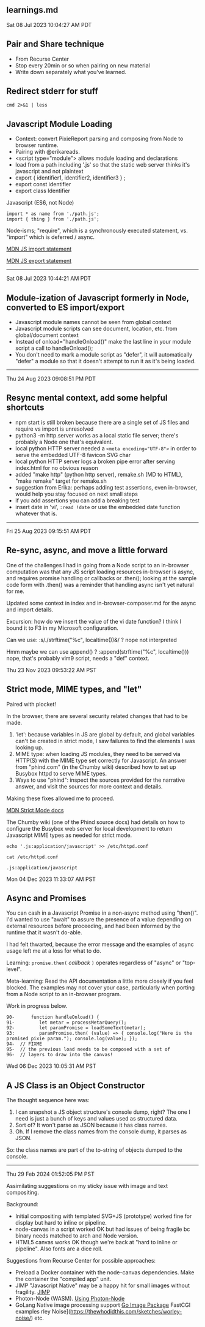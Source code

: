 ## learnings.md

Sat 08 Jul 2023 10:04:27 AM PDT

## Pair and Share technique

- From Recurse Center
- Stop every 20min or so when pairing on new material
- Write down separately what you've learned.


## Redirect stderr for stuff

```
cmd 2>&1 | less
```


## Javascript Module Loading

- Context: convert PixieReport parsing and composing from Node to browser runtime.
- Pairing with @erikareads.
- &lt;script type="module"&gt; allows module loading and declarations
- load from a path including '.js' so that the static web server thinks it's javascript and not plaintext
- export { identifier1, identifier2, identifier3 } ;
- export const identifier
- export class Identifier

Javascript (ES6, not Node)

```
import * as name from './path.js';
import { thing } from './path.js';
```

Node-isms; "require", which is a synchronously executed statement, vs. "import" which is deferred / async.

[MDN JS import statement](https://developer.mozilla.org/en-US/docs/Web/JavaScript/Reference/Statements/import)

[MDN JS export statement](https://developer.mozilla.org/en-US/docs/Web/JavaScript/Reference/Statements/export)

----

Sat 08 Jul 2023 10:44:21 AM PDT

## Module-ization of Javascript formerly in Node, converted to ES import/export
- Javascript module names cannot be seen from global context
- Javascript module scripts can see document, location, etc. from global/document context
- Instead of onload="handleOnload()" make the last line in your module script a call to handleOnload();
- You don't need to mark a module script as "defer", it will automatically "defer" a module so that it doesn't attempt to run it as it's being loaded.


----

Thu 24 Aug 2023 09:08:51 PM PDT

## Resync mental context, add some helpful shortcuts
- npm start is still broken because there are a single set of JS files and require vs import is unresolved
- python3 -m http.server works as a local static file server; there's probably a Node one that's equivalent.
- local python HTTP server needed a `<meta encoding="UTF-8">` in order to serve the embedded UTF-8 favicon SVG char
- local python HTTP server logs a broken pipe error after serving index.html for no obvious reason
- added "make http" (python http server), remake.sh (MD to HTML), "make remake" target for remake.sh
- suggestion from Erika: perhaps adding test assertions, even in-browser, would help you stay focused on next small steps
- if you add assertions you can add a breaking test
- insert date in 'vi', `:read !date` or use the embedded date function whatever that is.

----

Fri 25 Aug 2023 09:15:51 AM PDT

## Re-sync, async, and move a little forward

One of the challenges I had in going from a Node script to an in-browser
computation was that any JS script loading resources in-browser is async,
and requires promise handling or callbacks or .then(); looking at the
sample code form with .then() was a reminder that handling async isn't
yet natural for me.

Updated some context in index and in-browser-composer.md for the async
and import details.

Excursion: how do we insert the value of the vi date function?
I think I bound it to F3 in my Microsoft configuration.

Can we use:
  :s/./strftime("%c", localtime())\&/ ? nope not interpreted

Hmm maybe we can use append() ?
  :append(strftime("%c", localtime()))
nope, that's probably vim9 script, needs a "def" context.


Thu 23 Nov 2023 09:53:22 AM PST

## Strict mode, MIME types, and "let"

Paired with plocket!

In the browser, there are several security related changes that had to be made.

1. 'let': because variables in JS are global by default, and global variables can't be created in strict mode, I saw failures to find the elements I was looking up.
2. MIME type: when loading JS modules, they need to be served via HTTP(S) with the MIME type set correctly for Javascript. An answer from "phind.com" (in the Chumby wiki) described how to set up Busybox httpd to serve MIME types.
3. Ways to use "phind": inspect the sources provided for the narrative answer, and visit the sources for more context and details.

Making these fixes allowed me to proceed.

[MDN Strict Mode docs](https://developer.mozilla.org/en-US/docs/Web/JavaScript/Reference/Strict_mode#converting_mistakes_into_errors)

The Chumby wiki (one of the Phind source docs) had details on how to configure the Busybox web server for local development to return Javascript MIME types as needed for strict mode.

```
echo '.js:application/javascript' >> /etc/httpd.conf 

cat /etc/httpd.conf 

.js:application/javascript
```


Mon 04 Dec 2023 11:33:07 AM PST

## Async and Promises

You can cash in a Javascript Promise in a non-async method using "then()". I'd 
wanted to use "await" to assure the presence of a value depending on external 
resources before proceeding, and had been informed by the runtime that it wasn't do-able. 

I had felt thwarted, because the error message and the examples of async usage left
me at a loss for what to do. 

Learning: `promise.then(` _callback_ `)` operates regardless of "async" or "top-level".

Meta-learning: Read the API documentation a little more closely if you feel blocked.
The examples may not cover your case, particularly when porting from a Node script to
an in-browser program.

Work in progress below.


```
90-      function handleOnload() {
91-         let metar = processMetarQuery();
92-         let paramPromise = loadSomeText(metar);
93:         paramPromise.then( (value) => { console.log("Here is the promised pixie param."); console.log(value); });
94-	 // FIXME
95-	 // the previous load needs to be composed with a set of
96-	 // layers to draw into the canvas!
```


Wed 06 Dec 2023 10:05:31 AM PST

## A JS Class is an Object Constructor

The thought sequence here was:
1. I can snapshot a JS object structure's console dump, right? The one I need is just a bunch of keys and values used as structured data.
2. Sort of? It won't parse as JSON because it has class names.
3. Oh. If I remove the class names from the console dump, it parses as JSON.

So: the class names are part of the to-string of objects dumped to the console.

----

Thu 29 Feb 2024 01:52:05 PM PST

Assimilating suggestions on my sticky issue with image and text compositing.

Background:
* Initial compositing with templated SVG+JS (prototype) worked fine for display but hard to inline or pipeline.
* node-canvas in a script worked OK but had issues of being fragile bc binary needs matched to arch and Node version.
* HTML5 canvas works OK though we're back at "hard to inline or pipeline". Also fonts are a dice roll.

Suggestions from Recurse Center for possible approaches:
* Preload a Docker container with the node-canvas dependencies. Make the container the "compiled app" unit.
* JIMP "Javascript Native" may be a happy hit for small images without fragility. [JIMP](https://github.com/jimp-dev/jimp)
* Photon-Node (WASM). [Using Photon-Node](https://silvia-odwyer.github.io/photon/guide/using-photon-node/)
* GoLang Native image processing support [Go Image Package](https://pkg.go.dev/image) FastCGI examples
rley Noise](https://thewhodidthis.com/sketches/worley-noise/) etc.

